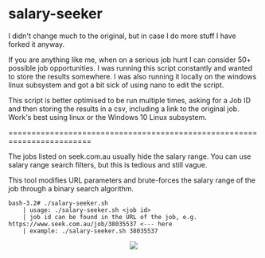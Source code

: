 # salary-seeker

I didn't change much to the original, but in case I do more stuff I have forked it anyway.

If you are anything like me, when on a serious job hunt I can consider 50+ possible job opportunities. I was running this script constantly and wanted to store the results somewhere. I was also running it locally on the windows linux subsystem and got a bit sick of using nano to edit the script. 

This script is better optimised to be run multiple times, asking for a Job ID and then storing the results in a csv, including a link to the original job. Work's best using linux or the Windows 10 Linux subsystem.

========================================================================

The jobs listed on seek.com.au usually hide the salary range. You can use salary range search filters, but this is tedious and still vague.

This tool modifies URL parameters and brute-forces the salary range of the job through a binary search algorithm.
```
bash-3.2# ./salary-seeker.sh
    | usage: ./salary-seeker.sh <job id>
    | job id can be found in the URL of the job, e.g. https://www.seek.com.au/job/38035537 <--- here
    | example: ./salary-seeker.sh 38035537
```
<p align="center">
<img src=https://github.com/b3n-j4m1n/salary-seeker/raw/master/demo.gif>
</p>
